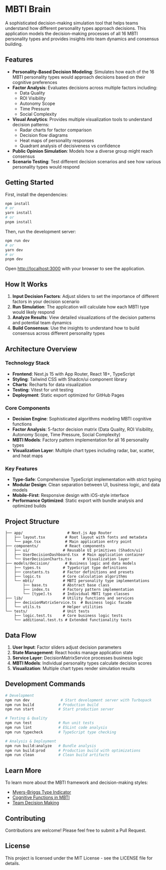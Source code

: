 # MBTI Brain

A sophisticated decision-making simulation tool that helps teams understand how different personality types approach decisions. This application models the decision-making processes of all 16 MBTI personality types and provides insights into team dynamics and consensus building.

## Features

- **Personality-Based Decision Modeling**: Simulates how each of the 16 MBTI personality types would approach decisions based on their cognitive preferences
- **Factor Analysis**: Evaluates decisions across multiple factors including:
  - Data Quality
  - ROI Visibility
  - Autonomy Scope
  - Time Pressure
  - Social Complexity
- **Visual Analytics**: Provides multiple visualization tools to understand decision patterns:
  - Radar charts for factor comparison
  - Decision flow diagrams
  - Heat maps of personality responses
  - Quadrant analysis of decisiveness vs confidence
- **Public Opinion Simulation**: Models how a diverse group might reach consensus
- **Scenario Testing**: Test different decision scenarios and see how various personality types would respond

## Getting Started

First, install the dependencies:

```bash
npm install
# or
yarn install
# or
pnpm install
```

Then, run the development server:

```bash
npm run dev
# or
yarn dev
# or
pnpm dev
```

Open [http://localhost:3000](http://localhost:3000) with your browser to see the application.

## How It Works

1. **Input Decision Factors**: Adjust sliders to set the importance of different factors in your decision scenario
2. **Run Simulation**: The application will calculate how each MBTI type would likely respond
3. **Analyze Results**: View detailed visualizations of the decision patterns and potential team dynamics
4. **Build Consensus**: Use the insights to understand how to build consensus across different personality types

## Architecture Overview

### Technology Stack

- **Frontend**: Next.js 15 with App Router, React 18+, TypeScript
- **Styling**: Tailwind CSS with Shadcn/ui component library
- **Charts**: Recharts for data visualization
- **Testing**: Vitest for unit testing
- **Deployment**: Static export optimized for GitHub Pages

### Core Components

- **Decision Engine**: Sophisticated algorithms modeling MBTI cognitive functions
- **Factor Analysis**: 5-factor decision matrix (Data Quality, ROI Visibility, Autonomy Scope, Time Pressure, Social Complexity)
- **MBTI Models**: Factory pattern implementation for all 16 personality types
- **Visualization Layer**: Multiple chart types including radar, bar, scatter, and heat maps

### Key Features

- **Type-Safe**: Comprehensive TypeScript implementation with strict typing
- **Modular Design**: Clean separation between UI, business logic, and data models
- **Mobile-First**: Responsive design with iOS-style interface
- **Performance Optimized**: Static export with bundle analysis and optimized builds

## Project Structure

```text
├── app/                    # Next.js App Router
│   ├── layout.tsx         # Root layout with fonts and metadata
│   └── page.tsx           # Main application entry point
├── components/            # React components
│   ├── ui/               # Reusable UI primitives (Shadcn/ui)
│   ├── UserDecisionDashboard.tsx  # Main application container
│   └── UserDecisionCharts.tsx     # Visualization layer
├── models/decision/       # Business logic and data models
│   ├── types.ts          # TypeScript type definitions
│   ├── constants.ts      # Factor definitions and presets
│   ├── logic.ts          # Core calculation algorithms
│   └── mbti/             # MBTI personality type implementations
│       ├── base.ts       # Abstract base class
│       ├── index.ts      # Factory pattern implementation
│       └── [type].ts     # Individual MBTI type classes
├── lib/                  # Utility functions and services
│   ├── decisionMatrixService.ts  # Business logic facade
│   └── utils.ts          # Helper utilities
└── tests/                # Unit tests
    ├── logic.test.ts     # Core business logic tests
    └── additional.test.ts # Extended functionality tests
```

## Data Flow

1. **User Input**: Factor sliders adjust decision parameters
2. **State Management**: React hooks manage application state
3. **Service Layer**: DecisionMatrixService processes business logic
4. **MBTI Models**: Individual personality types calculate decision scores
5. **Visualization**: Multiple chart types render simulation results

## Development Commands

```bash
# Development
npm run dev              # Start development server with Turbopack
npm run build           # Production build
npm run start           # Start production server

# Testing & Quality
npm run test            # Run unit tests
npm run lint            # ESLint code analysis
npm run typecheck       # TypeScript type checking

# Analysis & Deployment
npm run build:analyze   # Bundle analysis
npm run build:prod      # Production build with optimizations
npm run clean           # Clean build artifacts
```

## Learn More

To learn more about the MBTI framework and decision-making styles:

- [Myers-Briggs Type Indicator](https://www.myersbriggs.org/)
- [Cognitive Functions in MBTI](https://www.16personalities.com/articles/our-theory)
- [Team Decision Making](https://www.psychologytoday.com/us/basics/decision-making)

## Contributing

Contributions are welcome! Please feel free to submit a Pull Request.

## License

This project is licensed under the MIT License - see the LICENSE file for details.
